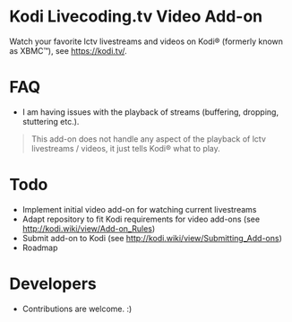 # Kodi Livecoding.tv Video Add-on

Watch your favorite lctv livestreams and videos on Kodi® (formerly known as XBMC™), see https://kodi.tv/.


# FAQ

* I am having issues with the playback of streams (buffering, dropping, stuttering etc.).

> This add-on does not handle any aspect of the playback of lctv livestreams / videos, it just tells Kodi® what to play.

# Todo

* Implement initial video add-on for watching current livestreams
* Adapt repository to fit Kodi requirements for video add-ons (see http://kodi.wiki/view/Add-on_Rules)
* Submit add-on to Kodi (see http://kodi.wiki/view/Submitting_Add-ons)
* Roadmap


# Developers

* Contributions are welcome. :)
